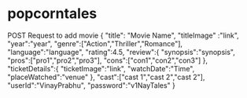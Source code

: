 # popcorntales

POST Request to add movie
{
	"title": "Movie Name",
	"titleImage" :"link",
	"year":"year",
	"genre":["Action","Thriller","Romance"],
	"language":"language",
	"rating":4.5,
	"review":{
		"synopsis":"synopsis",
		"pros":["pro1","pro2","pro3"],
		"cons":["con1","con2","con3"]
	},
	"ticketDetails":{
		"ticketImage":"link",
		"watchDate":"Time",
		"placeWatched":"venue"
	},
	"cast":["cast 1","cast 2","cast 2"],
	"userId":"VinayPrabhu",
	"password":"v1NayTales"
}
